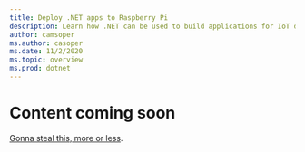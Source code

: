 ```yaml
---
title: Deploy .NET apps to Raspberry Pi
description: Learn how .NET can be used to build applications for IoT devices and scenarios.
author: camsoper
ms.author: casoper
ms.date: 11/2/2020
ms.topic: overview
ms.prod: dotnet
---
```


# Content coming soon

[Gonna steal this, more or less](https://github.com/dotnet/iot/blob/master/Documentation/How-to-Deploy-an-IoT-App.md).
